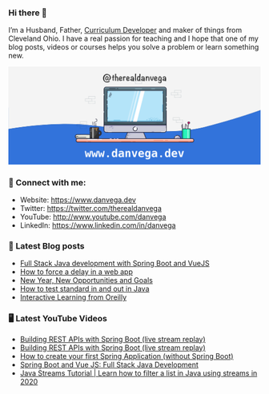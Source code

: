 ### Hi there 👋

I’m a Husband, Father, [Curriculum Developer](https://www.techelevator.com) and maker of things from Cleveland Ohio. I have a real passion for teaching and I hope that one of my blog posts, videos or courses helps you solve a problem or learn something new.

![Profile Header](./github_profile_header.png)

### 🤝 Connect with me:

- Website: https://www.danvega.dev
- Twitter: https://twitter.com/therealdanvega
- YouTube: http://www.youtube.com/danvega
- LinkedIn: https://www.linkedin.com/in/danvega

### 📝 Latest Blog posts

<!-- BLOG-POST-LIST:START -->
- [Full Stack Java development with Spring Boot and VueJS](https://www.danvega.dev/blog/2021/01/22/full-stack-java-vue)
- [How to force a delay in a web app](https://www.danvega.dev/blog/2021/01/08/network-throttling)
- [New Year, New Opportunities and Goals](https://www.danvega.dev/blog/2021/01/07/new-year-new-me)
- [How to test standard in and out in Java](https://www.danvega.dev/blog/2020/12/16/testing-standard-in-out-java)
- [Interactive Learning from Oreilly](https://www.danvega.dev/blog/2020/07/30/oreilly-interactive-learning)
<!-- BLOG-POST-LIST:END -->

### 🖥 Latest YouTube Videos

<!-- YOUTUBE:START -->
- [Building REST APIs with Spring Boot (live stream replay)](https://www.youtube.com/watch?v=ItXWciOE7OI)
- [Building REST APIs with Spring Boot (live stream replay)](https://www.youtube.com/watch?v=FRUpZ-oP3HI)
- [How to create your first Spring Application (without Spring Boot)](https://www.youtube.com/watch?v=e8aSyQo0nHo)
- [Spring Boot and Vue JS: Full Stack Java Development](https://www.youtube.com/watch?v=2G6r2f40Lps)
- [Java Streams Tutorial | Learn how to filter a list in Java using streams in 2020](https://www.youtube.com/watch?v=RDh2PjU1WDY)
<!-- YOUTUBE:END -->
